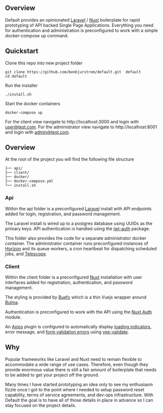 ## Overview
Default provides an opinionated [Laravel](https://laravel.com/) / [Nuxt](https://nuxtjs.org/) boilerplate for rapid prototyping of API backed Single Page Applications. Everything you need for authentication and administration is preconfigured to work with a simple docker-compose up command.

## Quickstart
Clone this repo into new project folder
```shell
git clone https://github.com/benbjurstrom/default.git  default
cd default
```
Run the installer
```shell
./install.sh
```

Start the docker containers
```shell
docker-compose up
```

For the client view navigate to http://localhost:3000 and login with user@test.com. For the administrator view navigate to http://localhost:8001 and login with admin@test.com.

## Overview
At the root of the project you will find the following file structure
```shell
├── api/
├── client/
├── docker/
├── docker-compose.yml
└── install.sh
```

### Api
Within the api folder is a preconfigured [Laravel](https://laravel.com/) install with  API endpoints added for login, registration, and password management.

The Laravel install is wired up to a postgres database using UUIDs as the primary keys. API authentication is handled using the [jwt-auth](https://jwt-auth.readthedocs.io) package.

This folder also provides the code for a separate administrator docker container. The administrator container runs preconfigured instances of [Horizon](https://horizon.laravel.com/) and its queue workers,  a cron heartbeat for dispatching scheduled jobs, and [Telescope](https://laravel.com/docs/5.8/telescope).

### Client
Within the client folder is a preconfigured [Nuxt](https://nuxtjs.org/) installation with user interfaces added for registration, authentication, and password management.

The styling is provided by [Buefy](https://buefy.org) which is a thin Vuejs wrapper around [Bulma](https://bulma.io).

Authentication is preconfigured to work with the API using the [Nuxt Auth](https://auth.nuxtjs.org/) module.

An [Axios](https://github.com/axios/axios) plugin is configured to automatically display [loading indicators](https://buefy.org/documentation/loading), error message, and [form validation errors](https://buefy.org/extensions/veevalidate) using [vee-validate](https://baianat.github.io/vee-validate/).

## Why
Popular frameworks like Laravel and Nuxt need to remain flexible to accommodate a wide range of use cases.  Therefore, even though they provide enormous value there is still a fair amount of boilerplate that needs to be added to get your project off the ground.

Many times I have started prototyping an idea only to see my enthusiasm fizzle once I got to the point where I needed to setup password reset capability, terms of service agreements, and dev-ops infrastructure. With Default the goal is to have all of those details in place in advance so I can stay focused on the project details.
